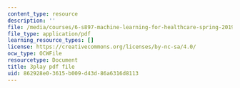 ```yaml
---
content_type: resource
description: ''
file: /media/courses/6-s897-machine-learning-for-healthcare-spring-2019/862928e03615b009d43d86a6316d8113_0UFwGJe6ubg.pdf
file_type: application/pdf
learning_resource_types: []
license: https://creativecommons.org/licenses/by-nc-sa/4.0/
ocw_type: OCWFile
resourcetype: Document
title: 3play pdf file
uid: 862928e0-3615-b009-d43d-86a6316d8113
---
```

